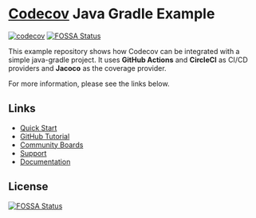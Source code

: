 # [Codecov](https://codecov.io) Java Gradle Example
[![codecov](https://codecov.io/github/li-guohao/example-java-gradle/branch/main/graph/badge.svg?token=jotejZaRVK)](https://app.codecov.io/github/li-guohao/example-java-gradle)
[![FOSSA Status](https://app.fossa.com/api/projects/git%2Bgithub.com%2Fcodecov%2Fexample-java-gradle.svg?type=shield)](https://app.fossa.com/projects/git%2Bgithub.com%2Fcodecov%2Fexample-java-gradle?ref=badge_shield)

This example repository shows how Codecov can be integrated with a simple java-gradle project. It uses **GitHub Actions** and **CircleCI** as CI/CD providers and **Jacoco** as the coverage provider.

For more information, please see the links below.

## Links
- [Quick Start](https://docs.codecov.com/docs/quick-start)
- [GitHub Tutorial](https://docs.codecov.com/docs/github-tutorial)
- [Community Boards](https://community.codecov.io)
- [Support](https://codecov.io/support)
- [Documentation](https://docs.codecov.io)

## License
[![FOSSA Status](https://app.fossa.com/api/projects/git%2Bgithub.com%2Fcodecov%2Fexample-java-gradle.svg?type=large)](https://app.fossa.com/projects/git%2Bgithub.com%2Fcodecov%2Fexample-java-gradle?ref=badge_large)
